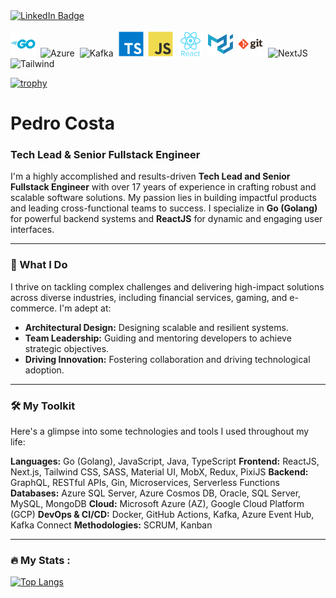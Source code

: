 <div id="badges">
  <a href="https://www.linkedin.com/in/pedrocelso/">
    <img src="https://img.shields.io/badge/LinkedIn-blue?style=for-the-badge&logo=linkedin&logoColor=white" alt="LinkedIn Badge"/>
  </a>  
</div>
<img src="https://komarev.com/ghpvc/?username=pedrocelso&style=flat-square&color=blue" alt=""/>
<div>
  <img src="https://github.com/devicons/devicon/blob/master/icons/go/go-original-wordmark.svg" title="Go" alt="Go" width="40" height="40"/>&nbsp;
  <img src="https://cdn.jsdelivr.net/gh/devicons/devicon@latest/icons/azure/azure-original.svg" title="Azure" alt="Azure" width="40" height="40"/>&nbsp;
  <img src="https://cdn.jsdelivr.net/gh/devicons/devicon@latest/icons/apachekafka/apachekafka-original.svg" title="Kafka" alt="Kafka" width="40" height="40" />&nbsp;
  <img src="https://github.com/devicons/devicon/blob/master/icons/typescript/typescript-original.svg" title="Typescript" alt="Typescript" width="40" height="40"/>&nbsp;
  <img src="https://github.com/devicons/devicon/blob/master/icons/javascript/javascript-original.svg" title="JavaScript" alt="JavaScript" width="40" height="40"/>&nbsp;
  <img src="https://github.com/devicons/devicon/blob/master/icons/react/react-original-wordmark.svg" title="React" alt="React" width="40" height="40"/>&nbsp;
  <img src="https://github.com/devicons/devicon/blob/master/icons/materialui/materialui-original.svg" title="Material UI" alt="Material UI" width="40" height="40"/>&nbsp;  
  <img src="https://github.com/devicons/devicon/blob/master/icons/git/git-original-wordmark.svg" title="Git" alt="Git" width="40" height="40"/>&nbsp;
  <img src="https://cdn.jsdelivr.net/gh/devicons/devicon@latest/icons/nextjs/nextjs-plain.svg" title="NextJS" alt="NextJS" width="40" height="40" />&nbsp;          
  <img src="https://cdn.jsdelivr.net/gh/devicons/devicon@latest/icons/tailwindcss/tailwindcss-original.svg" title="Tailwind" alt="Tailwind" width="40" height="40" />&nbsp;
  
          
          
</div>

[![trophy](https://github-profile-trophy.vercel.app/?username=pedrocelso&theme=monokai&rank=-C,-B&no-frame=true)](https://github.com/ryo-ma/github-profile-trophy)

# Pedro Costa

### Tech Lead & Senior Fullstack Engineer

I'm a highly accomplished and results-driven **Tech Lead and Senior Fullstack Engineer** with over 17 years of experience in crafting robust and scalable software solutions. My passion lies in building impactful products and leading cross-functional teams to success. I specialize in **Go (Golang)** for powerful backend systems and **ReactJS** for dynamic and engaging user interfaces.

---

### 🚀 What I Do

I thrive on tackling complex challenges and delivering high-impact solutions across diverse industries, including financial services, gaming, and e-commerce. I'm adept at:

* **Architectural Design:** Designing scalable and resilient systems.
* **Team Leadership:** Guiding and mentoring developers to achieve strategic objectives.
* **Driving Innovation:** Fostering collaboration and driving technological adoption.

---

### 🛠️ My Toolkit

Here's a glimpse into some technologies and tools I used throughout my life:

**Languages:** Go (Golang), JavaScript, Java, TypeScript
**Frontend:** ReactJS, Next.js, Tailwind CSS, SASS, Material UI, MobX, Redux, PixiJS
**Backend:** GraphQL, RESTful APIs, Gin, Microservices, Serverless Functions
**Databases:** Azure SQL Server, Azure Cosmos DB, Oracle, SQL Server, MySQL, MongoDB
**Cloud:** Microsoft Azure (AZ), Google Cloud Platform (GCP)
**DevOps & CI/CD:** Docker, GitHub Actions, Kafka, Azure Event Hub, Kafka Connect
**Methodologies:** SCRUM, Kanban

---

### :fire: My Stats :
[![Top Langs](https://github-readme-stats.vercel.app/api/top-langs/?username=pedrocelso&layout=compact&theme=vision-friendly-dark)](https://github.com/anuraghazra/github-readme-stats)
